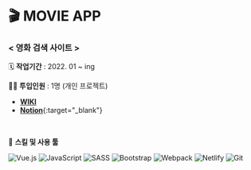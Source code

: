 # 🎬 MOVIE APP

### < 영화 검색 사이트 >

🗓️ **작업기간** : 2022. 01 ~ ing

👨‍💻 **투입인원** : 1명 (개인 프로젝트)

- [**WIKI**](https://github.com/plutoin/movie-app/wiki)
- [**Notion**](https://www.notion.so/watchusrise/acfbcc93cfb7433bbdaefa2e5cc72a88?v=754c6d93419044f4b10272390717a239){:target="_blank"}

<br/>

🌱 **스킬 및 사용 툴**


![Vue.js](https://img.shields.io/badge/Vue.js-%2335495e.svg?style=flat-square&logo=vuedotjs&logoColor=%234FC08D)
![JavaScript](https://img.shields.io/badge/JavaScript-%23323330.svg?style=flat-square&logo=javascript&logoColor=%23F7DF1E)
![SASS](https://img.shields.io/badge/Sass-%23CC6699.svg?style=flat-square&logo=SASS&logoColor=white)
![Bootstrap](https://img.shields.io/badge/Bootstrap-%237952B3.svg?style=flat-square&logo=bootstrap&logoColor=white)
![Webpack](https://img.shields.io/badge/webpack-%238DD6F9.svg?style=flat-square&logo=Webpack&logoColor=black)
![Netlify](https://img.shields.io/badge/Netlify-%23000000.svg?style=flat-square&logo=netlify&logoColor=#00C7B7)
![Git](https://img.shields.io/badge/Git-%23F05033.svg?style=flat-square&logo=git&logoColor=white)